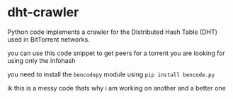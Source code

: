 # dht-crawler
Python code implements a crawler for the Distributed Hash Table (DHT) used in BitTorrent networks.

you can use this code snippet to get peers for a torrent you are looking for using only the infohash 

you need to install the `bencodepy` module using `pip install bencode.py`

ik this is a messy code thats why i am working on another and a better one   
